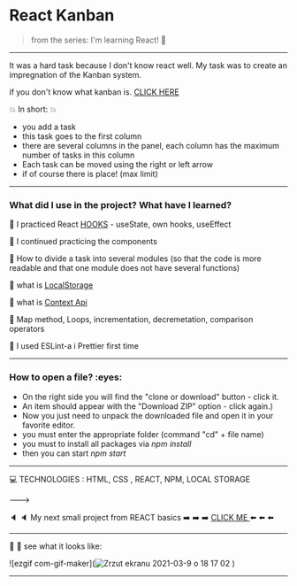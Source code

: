 

<h1> React Kanban  </h1>


>from the series: I'm learning React! :muscle:

----

It was a hard task because I don't know react well. My task was to create an impregnation of the Kanban system.

if you don't know what kanban is. [CLICK HERE](https://github.com/martynakil/quiz_react)



:boom: In short:  :boom: 
- you add a task
- this task goes to the first column
- there are several columns in the panel, each column has the maximum number of tasks in this column
- Each task can be moved using the right or left arrow
- if of course there is place! (max limit)

---


<h3>What did I use in the project? What have I learned?</h3>

:red_circle:  I practiced React [HOOKS](https://reactjs.org/docs/hooks-faq.html#gatsby-focus-wrapper) -  useState, own hooks, useEffect

:red_circle:  I continued practicing the components

:red_circle:  How to divide a task into several modules (so that the code is more readable and that one module does not have several functions)

:red_circle:  what is [LocalStorage](https://www.taniarascia.com/how-to-use-local-storage-with-javascript/)

:red_circle:  what is [Context Api](https://www.toptal.com/react/react-context-api)

:red_circle:  Map method, Loops, incrementation, decremetation, comparison operators

:red_circle: I used   ESLint-a i Prettier  first time

-----

<h3>How to open a file? :eyes: </h3>

* On the right side you will find the "clone or download" button - click it.
* An item should appear with the "Download ZIP" option - click again.)
* Now you just need to unpack the downloaded file and open it in your favorite editor.
* you must enter the appropriate folder (command "cd" + file name)
* you must to install all packages via *npm install*
* then you can start *npm start*



----

:computer: TECHNOLOGIES : HTML, CSS , REACT, NPM, LOCAL STORAGE



———>


:speaker: :speaker: My next small project from REACT basics  :arrow_right: :arrow_right: :arrow_right: [CLICK ME ](https://github.com/martynakiljan/QUIZ) :arrow_left: :arrow_left: :arrow_left:

----



:mag_right: :mag_right: see what it looks like:




![ezgif com-gif-maker](![Zrzut ekranu 2021-03-9 o 18 17 02](https://user-images.githubusercontent.com/59742201/110511257-545a7a00-8104-11eb-9cc7-fe2fc6b48288.png)
)

---------------------------------------------------------------


